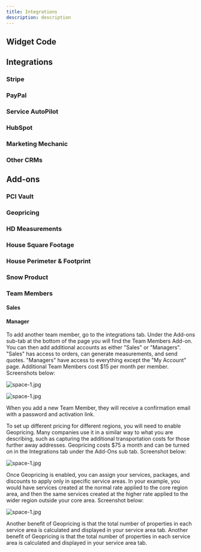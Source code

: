 ```yaml
---
title: Integrations
description: description
---
```


## Widget Code

## Integrations

### Stripe

### PayPal

### Service AutoPilot

### HubSpot

### Marketing Mechanic

### Other CRMs

## Add-ons

### PCI Vault

### Geopricing

### HD Measurements

### House Square Footage

### House Perimeter & Footprint

### Snow Product

### Team Members

#### Sales

#### Manager

To add another team member, go to the integrations tab. Under the Add-ons sub-tab at the bottom of the page you will find the Team Members Add-on. You can then add additional accounts as either "Sales" or "Managers". "Sales" has access to orders, can generate measurements, and send quotes. "Managers" have access to everything except the "My Account" page. Additional Team Members cost $15 per month per member. Screenshots below:

![space-1.jpg](http://www.storywarren.com/wp-content/uploads/2016/09/space-1.jpg)

![space-1.jpg](http://www.storywarren.com/wp-content/uploads/2016/09/space-1.jpg)

When you add a new Team Member, they will receive a confirmation email with a password and activation link.

To set up different pricing for different regions, you will need to enable Geopricing. Many companies use it in a similar way to what you are describing, such as capturing the additional transportation costs for those further away addresses. Geopricing costs $75 a month and can be turned on in the Integrations tab under the Add-Ons sub tab. Screenshot below:

![space-1.jpg](http://www.storywarren.com/wp-content/uploads/2016/09/space-1.jpg)

Once Geopricing is enabled, you can assign your services, packages, and discounts to apply only in specific service areas. In your example, you would have services created at the normal rate applied to the core region area, and then the same services created at the higher rate applied to the wider region outside your core area. Screenshot below:

![space-1.jpg](http://www.storywarren.com/wp-content/uploads/2016/09/space-1.jpg)

Another benefit of Geopricing is that the total number of properties in each service area is calculated and displayed in your service area tab. Another benefit of Geopricing is that the total number of properties in each service area is calculated and displayed in your service area tab.


